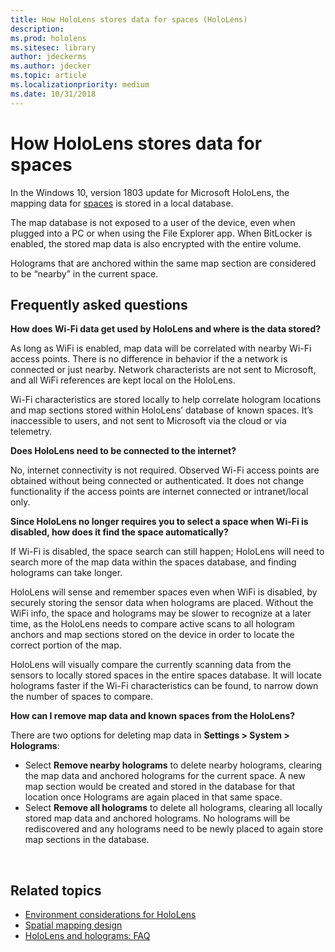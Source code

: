 ```yaml
---
title: How HoloLens stores data for spaces (HoloLens)
description: 
ms.prod: hololens
ms.sitesec: library
author: jdeckerms
ms.author: jdecker
ms.topic: article
ms.localizationpriority: medium
ms.date: 10/31/2018
---
```


# How HoloLens stores data for spaces

In the Windows 10, version 1803 update for Microsoft HoloLens, the mapping data for [spaces](https://support.microsoft.com/help/13760/hololens-spaces-on-hololens) is stored in a local database. 

The map database is not exposed to a user of the device, even when plugged into a PC or when using the File Explorer app. When BitLocker is enabled, the stored map data is also encrypted with the entire volume.

Holograms that are anchored within the same map section are considered to be “nearby” in the current space.


## Frequently asked questions

**How does Wi-Fi data get used by HoloLens and where is the data stored?**

As long as WiFi is enabled, map data will be correlated with nearby Wi-Fi access points. There is no difference in behavior if the a network is connected or just nearby. Network characterists are not sent to Microsoft, and all WiFi references are kept local on the HoloLens.

Wi-Fi characteristics are stored locally to help correlate hologram locations and map sections stored within HoloLens’ database of known spaces. It’s inaccessible to users, and not sent to Microsoft via the cloud or via telemetry.



**Does HoloLens need to be connected to the internet?**

No, internet connectivity is not required. Observed Wi-Fi access points are obtained without being connected or authenticated. It does not change functionality if the access points are internet connected or intranet/local only.





**Since HoloLens no longer requires you to select a space when Wi-Fi is disabled, how does it find the space automatically?**

If Wi-Fi is disabled, the space search can still happen; HoloLens will need to search more of the map data within the spaces database, and finding holograms can take longer. 

HoloLens will sense and remember spaces even when WiFi is disabled, by securely storing the sensor data when holograms are placed. Without the WiFi info, the space and holograms may be slower to recognize at a later time, as the HoloLens needs to compare active scans to all hologram anchors and map sections stored on the device in order to locate the correct portion of the map.

HoloLens will visually compare the currently scanning data from the sensors to locally stored spaces in the entire spaces database.  It will locate holograms faster if the Wi-Fi characteristics can be found, to narrow down the number of spaces to compare.

**How can I remove map data and known spaces from the HoloLens?**

There are two options for deleting map data in **Settings > System > Holograms**: 

- Select **Remove nearby holograms** to delete nearby holograms, clearing the map data and anchored holograms for the current space. A new map section would be created and stored in the database for that location once Holograms are again placed in that same space.
- Select **Remove all holograms** to delete all holograms, clearing all locally stored map data and anchored holograms. No holograms will be rediscovered and any holograms need to be newly placed to again store map sections in the database.


 



## Related topics

- [Environment considerations for HoloLens](https://docs.microsoft.com/windows/mixed-reality/environment-considerations-for-hololens)
- [Spatial mapping design](https://docs.microsoft.com/windows/mixed-reality/spatial-mapping-design)
- [HoloLens and holograms: FAQ](https://support.microsoft.com/help/13456/hololens-and-holograms-faq)
